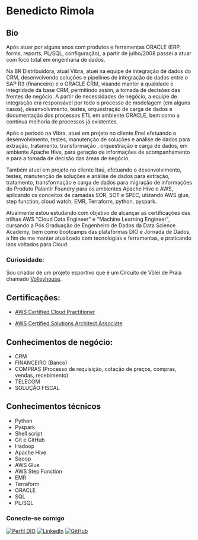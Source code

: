 # Benedicto Rimola

## Bio

Após atuar por alguns anos com produtos e ferramentas ORACLE (ERP, forms, reports, PL/SQL, configuração), a partir de julho/2008 passei a atuar com foco total em engenharia de dados.

Na BR Distribuidora, atual Vibra, atuei na equipe de integração de dados do CRM, desenvolvendo soluções e pipelines de integração de dados entre o SAP R3 (financeiro) e o ORACLE CRM, visando manter a qualidade e integridade da base CRM, permitindo assim, a tomada de decisões das frentes de negócio. 
A partir de necessidades de negócio, a equipe de integração era responsável por todo o processo de modelagem (em alguns casos), desenvolvimento, testes, orquestração de carga de dados e documentação dos processos ETL em ambiente ORACLE, bem como a contínua melhoria de processos já existentes. 

Após o período na Vibra, atuei em projeto no cliente Enel efetuando o desenvolvimento, testes, manutenção de soluções e análise de dados para extração, tratamento, transformação , orquestração e carga de dados, em ambiente Apache Hive, para geração de informações de acompanhamento e para a tomada de decisão das áreas de negócio. 

Também atuei em projeto no cliente Itaú, efetuando o desenvolvimento, testes, manutenção de soluções e análise de dados para extração, tratamento, transformação e carga de dados para migração de informações do Produto Palantir Foundry para os ambientes Apache Hive e AWS, aplicando os conceitos de camadas SOR, SOT e SPEC, utizando AWS glue, step function, cloud watch, EMR, Terraform, python, pyspark.

Atualmente estou estudando com objetivo de alcançar as certificações das trilhas AWS "Cloud Data Engineer" e "Machine Learning Engineer", cursando a Pós Graduação de Engenheiro de Dados da Data Science Academy, bem como bootcamps das plataformas  DIO e Jornada de Dados, a fim de me manter atualizado com tecnologias e ferramentas, e praticando labs voltados para Cloud.

### Curiosidade:
Sou criador de um projeto esportivo que é um Circuito de Vôlei de Praia chamado [Volleyhouse](https://www.instagram.com/volleyhouse.com.br/).

## Certificações:
- [AWS Certified Cloud Practitioner](https://www.credly.com/badges/8d74d621-1152-4041-b15f-9d1c1b8a4a77/public_url)

- [AWS Certified Solutions Architect Associate](https://www.credly.com/badges/14e352dd-4ccf-4159-91b1-e09270a12bca/public_url)

## Conhecimentos de negócio:
- CRM
- FINANCEIRO (Banco)
- COMPRAS (Processo de requisição, cotação de preços, compras, vendas, recebimento)
- TELECOM
- SOLUÇÃO FISCAL


## Conhecimentos técnicos
- Python
- Pyspark
- Shell script
- Git e GitHub
- Hadoop
- Apache Hive
- Sqoop
- AWS Glue
- AWS Step Function
- EMR
- Terraform
- ORACLE
- SQL
- PL/SQL

### Conecte-se comigo

[![Perfil DIO](https://img.shields.io/badge/-Meu%20Perfil%20na%20DIO-30A3DC?style=for-the-badge)](https://www.dio.me/users/rimolabenedicto)
[![LinkedIn](https://img.shields.io/badge/LinkedIn-0077B5?style=for-the-badge&logo=linkedin&logoColor=white)](https://www.linkedin.com/in/benedicto-rimola/)
[![GitHub](https://img.shields.io/badge/GitHub-100000?style=for-the-badge&logo=github&logoColor=white)](https://github.com/benedictorimola)

